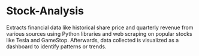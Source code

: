 # Stock-Analysis
Extracts financial data like historical share price and quarterly revenue from various sources using Python libraries and web scraping on popular stocks like Tesla and GameStop. Afterwards, data collected is visualized as a dashboard to identify patterns or trends. 
